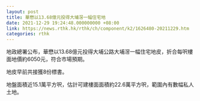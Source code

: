 ```yaml
---
layout: post
title: 華懋以13.68億元投得大埔滘一幅住宅地
date: 2021-12-29 19:24:48.000000000 +08:00
link: https://news.rthk.hk/rthk/ch/component/k2/1626480-20211229.htm
categories: rthk
---
```


地政總署公布，華懋以13.68億元投得大埔公路大埔滘一幅住宅地皮，折合每呎樓面地價約6050元，符合市場預期。

地皮早前共接獲8份標書。

地盤面積近15.1萬平方呎，估計可建樓面面積約22.6萬平方呎，範圍內有數幅私人土地。
